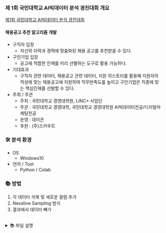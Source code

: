 ### 제 1회 국민대학교 AI빅데이터 분석 경진대회 개요
[제1회 국민대학교 AI빅데이터 분석 경진대회](https://dacon.io/competitions/official/236170/overview/description)

#### 채용공고 추천 알고리즘 개발

- 구직자 입장
    - 자신의 이력과 경력에 맞춤화된 채용 공고를 추천받을 수 있다.
- 구인기업 입장
    - 공고에 적합한 인재를 미리 선별하는 도구로 활용 가능하다.
- 기대효과
    - 구직자 관련 데이터, 채용공고 관련 데이터, 지원 히스토리를 활용해 지원자의 적성에 맞는 채용공고에 지원하여 직무만족도를 높이고 구인기업은 직종에 맞는 핵심인재를 선발할 수 있다.
- 주최 / 주관
    - 주최 : 국민대학교 경영대학원, LINC+ 사업단
    - 주관 : 국민대학교 경영대학, 국민대학교 경영대학원 AI빅데이터전공/디지털마케팅전공
    - 운영 : 데이콘
    - 후원 : (주)스카우트

### 🛠 분석 환경
- OS
    - Windows10
- 언어 / Tool
    - Python / Colab

### 📚 방법
1. 각 데이터 삭제 및 새로운 컬럼 추가
2. Nevative Sampling 방식
3. 결과에서 데이터 빼기

</br>
<details>
<summary>📚 파일 설명</summary>

0. EDA
    - V0 ~ V3
        - 키 컬럼들을 기준으로 합치기
        - 결측치 치환, feature 생성, Scaling, Encoding
        - 공고 기준으로 구직자 데이터를 groupby -> 공고 feature
1. Analysis_V0
    - 원본 데이터 확인
    - 원본 데이터 결측치 처리만 진행
    - cosine_similarity를 통해 결과 도출 (Base Model 사용)

2. Analysis_V1
    - Negative Sampling
        - 데이터 셋을 이진분류가 가능하도록 변환
        - sklearn을 통해 train / test 데이터 셋 생성
    - 학습
        - LightGBM
        - roc_auc 지표 사용
    - 예측
        - 생성된 모델에 모든 구직자 X 모든 공고 조합을 input 하여 예측활률 구하기
        - 사전 지원 내역을하고 각 구직자 별 지원확률리 높은 공고 5개를 output

3. Analysis_V2 & Analysis_V3
     - Negative Sampling
        - 데이터 셋을 이진분류가 가능하도록 변환
        - sklearn을 통해 train / test 데이터 셋 생성
    - 학습
        - XGBoost
        - roc_auc 지표 사용
    - One-hot encoding 가능하도록 전처리
    - 모든 구직자 X 특정공고 조합을 사용하여 정확도 상승, 속도 개선

4. Analysis_V4
    - 지원 히스토리에서 무의미한 지원을 제거한 상태로 유사도를 계산하는 방법
    - 어떤 조건으로 히스토리를 삭제할 것인지 EDA
    - 데이터셋에서 아예 제거된 구직자 존재 => Random으로 복구

5. Analysis_V5
    - 최종 제출 파일
    - Analysis_V4에서 필터링 조건 탐색 및 적용
</details>
